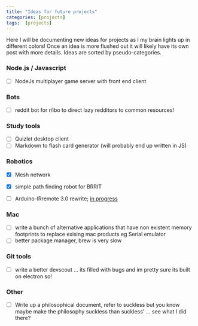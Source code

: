 ```yaml
---
title: "Ideas for future projects"
categories: [projects]
tags:  [projects]
---
```


Here I will be documenting new ideas for projects as I my brain lights up in different colors! Once an idea is more flushed out it will likely have its own post with more details. Ideas are sorted by pseudo-categories.


### Node.js / Javascript
- [ ] NodeJs multiplayer game server with front end client

### Bots
- [ ] reddit bot for r/ibo to direct lazy redditors to common resources!

### Study tools
- [ ] Quizlet desktop client
- [ ] Markdown to flash card generator (will probably end up written in JS)

### Robotics
- [x] Mesh network
- [x] simple path finding robot for BRRIT
- [ ] Arduino-IRremote 3.0 rewrite; [in progress](https://github.com/z3t0/Arduino-IRremote/tree/dev)


### Mac
- [ ] write a bunch of alternative applications that have non existent memory footprints to replace exising mac products eg Serial emulator
- [ ] better package manager, brew is very slow

### Git tools
- [ ] write a better devscout ... its filled with bugs and im pretty sure its built on electron so!

### Other
- [ ] Write up a philosophical document, refer to suckless but you know maybe make the philosophy suckless than suckless' ... see what I did there?

